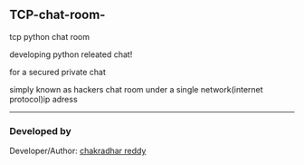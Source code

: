 ## TCP-chat-room-

tcp python chat room 

developing python releated chat!

for a secured private chat

simply known as hackers chat room under a single network(internet protocol)ip adress

-------------------------------------------------------------------------------------

### Developed by

Developer/Author: [chakradhar reddy](/)

